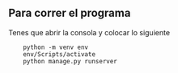 ## Para correr el programa
Tenes que abrir la consola y colocar lo siguiente
```
    python -m venv env
    env/Scripts/activate
    python manage.py runserver
```
